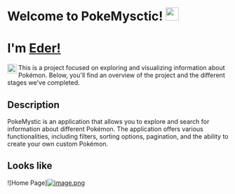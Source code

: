 # Welcome to PokeMysctic! <img src="https://media.tenor.com/74l5y1hUdtwAAAAj/pokemon.gif" width="30px">
# I'm [Eder!](https://github.com/EderFornero)

<a href="https://www.linkedin.com/in/eder-fornero/" target="_blank">
  <img align="left" alt="Victor's LinkdeIN" width="22px" src="https://cdn.jsdelivr.net/npm/simple-icons@v3/icons/linkedin.svg" />
</a>

This is a project focused on exploring and visualizing information about Pokémon. Below, you'll find an overview of the project and the different stages we've completed.

## Description

PokeMystic is an application that allows you to explore and search for information about different Pokémon. The application offers various functionalities, including filters, sorting options, pagination, and the ability to create your own custom Pokémon.

## Looks like

![Home Page][![image.png](https://i.postimg.cc/YS84msGC/image.png)](https://postimg.cc/VSrsx4Wx)
